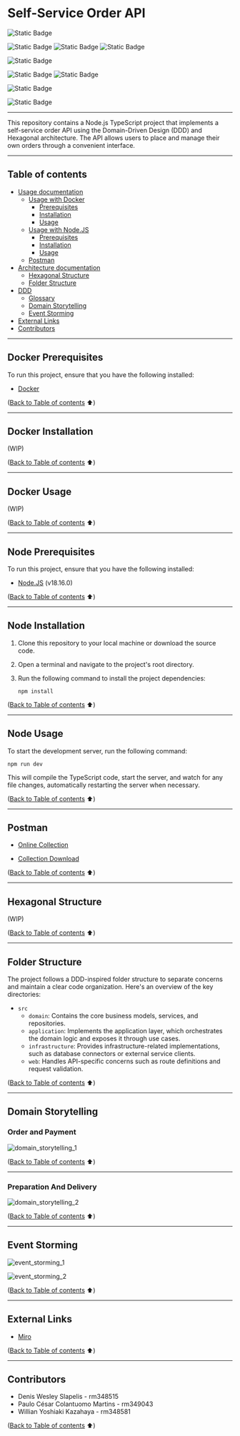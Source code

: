 # Self-Service Order API
![Static Badge](https://img.shields.io/badge/backend-black?style=for-the-badge)

![Static Badge](https://img.shields.io/badge/v18.16.0-version?logo=nodedotjs&color=%23339933&labelColor=white&label=Node%2EJS)
![Static Badge](https://img.shields.io/badge/v4.x-version?logo=express&logoColor=gray&color=gray&labelColor=white&label=Express)
![Static Badge](https://img.shields.io/badge/v5.x-version?logo=typescript&color=blue&labelColor=white&label=TypeScript)

![Static Badge](https://img.shields.io/badge/database-black?style=for-the-badge)

![Static Badge](https://img.shields.io/badge/v15.3-version?logo=postgresql&color=%234169E1&labelColor=white&label=PostgreSQL)
![Static Badge](https://img.shields.io/badge/v4.x-version?logo=prisma&logoColor=%232D3748&color=%232D3748&labelColor=white&label=Prisma)

![Static Badge](https://img.shields.io/badge/environment-black?style=for-the-badge)

![Static Badge](https://img.shields.io/badge/v24.0.2-version?logo=docker&color=%232496ED&labelColor=white&label=Docker)

---

This repository contains a Node.js TypeScript project that implements a self-service order API using the Domain-Driven Design (DDD) and Hexagonal architecture. The API allows users to place and manage their own orders through a convenient interface.

---

## Table of contents

* [Usage documentation](#table-of-contents)
   * [Usage with Docker](#table-of-contents)
      * [Prerequisites](#docker-prerequisites)
      * [Installation](#docker-installation)
      * [Usage](#docker-usage)
   * [Usage with Node.JS](#table-of-contents)
      * [Prerequisites](#node-prerequisites)
      * [Installation](#node-installation)
      * [Usage](#node-usage)
   * [Postman](#postman)
* [Architecture documentation](#table-of-contents)
   * [Hexagonal Structure](#hexagonal-structure)
   * [Folder Structure](#folder-structure)
* [DDD](#table-of-contents)
   * [Glossary](/docs/glossary.md)
   * [Domain Storytelling](#domain-storytelling)
   * [Event Storming](#event-storming)
* [External Links](#external-links)
* [Contributors](#contributors)


---

## Docker Prerequisites

To run this project, ensure that you have the following installed:

- [Docker](https://www.docker.com/)

([Back to Table of contents](#table-of-contents) :arrow_up:)

---

## Docker Installation

(WIP)

([Back to Table of contents](#table-of-contents) :arrow_up:)

---

## Docker Usage

(WIP)

([Back to Table of contents](#table-of-contents) :arrow_up:)

---

## Node Prerequisites

To run this project, ensure that you have the following installed:

- [Node.JS](https://nodejs.org) (v18.16.0)

([Back to Table of contents](#table-of-contents) :arrow_up:)

---

## Node Installation

1. Clone this repository to your local machine or download the source code.
2. Open a terminal and navigate to the project's root directory.
3. Run the following command to install the project dependencies:

   ```shell
   npm install
   ```
([Back to Table of contents](#table-of-contents) :arrow_up:)

---

## Node Usage

To start the development server, run the following command:

```shell
npm run dev
```

This will compile the TypeScript code, start the server, and watch for any file changes, automatically restarting the server when necessary.

([Back to Table of contents](#table-of-contents) :arrow_up:)

---

## Postman

* [Online Collection](https://documenter.getpostman.com/view/10486183/2s93z9ciBN)

* [Collection Download](postman/Self%20Service%20Order%20-%20API.postman_collection.json)

([Back to Table of contents](#table-of-contents) :arrow_up:)

---

## Hexagonal Structure

(WIP)

([Back to Table of contents](#table-of-contents) :arrow_up:)

---

## Folder Structure

The project follows a DDD-inspired folder structure to separate concerns and maintain a clear code organization. Here's an overview of the key directories:

- `src`
  - `domain`: Contains the core business models, services, and repositories.
  - `application`: Implements the application layer, which orchestrates the domain logic and exposes it through use cases.
  - `infrastructure`: Provides infrastructure-related implementations, such as database connectors or external service clients.
  - `web`: Handles API-specific concerns such as route definitions and request validation.

([Back to Table of contents](#table-of-contents) :arrow_up:)

---

## Domain Storytelling

### Order and Payment

![domain_storytelling_1](docs/assets/1_domain_storytelling_order_and_payment.png "Order and Payment")

([Back to Table of contents](#table-of-contents) :arrow_up:)

---

### Preparation And Delivery
![domain_storytelling_2](docs/assets/2_domain_storytelling_preparation_and_delivery.png "Preparation And Delivery")

([Back to Table of contents](#table-of-contents) :arrow_up:)

---

## Event Storming

![event_storming_1](docs/assets/event_storming_1.jpg "event_storming_1")

![event_storming_2](docs/assets/event_storming_2.jpg "event_storming_2")

([Back to Table of contents](#table-of-contents) :arrow_up:)

---

## External Links

* [Miro](https://miro.com/app/board/uXjVMGbRVvY=/)

([Back to Table of contents](#table-of-contents) :arrow_up:)

---

## Contributors

* Denis Wesley Slapelis - rm348515
* Paulo César Colantuomo Martins - rm349043
* Willian Yoshiaki Kazahaya - rm348581

([Back to Table of contents](#table-of-contents) :arrow_up:)

